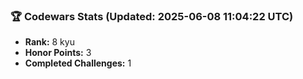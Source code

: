 ### 🏆 Codewars Stats (Updated: 2025-06-08 11:04:22 UTC)

- **Rank:** 8 kyu
- **Honor Points:** 3
- **Completed Challenges:** 1
